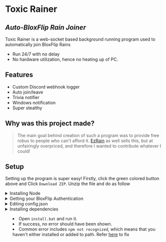 # Toxic Rainer
## _Auto-BloxFlip Rain Joiner_


Toxic Rainer is a web-socket based background running program used to automatically join BloxFlip Rains

- Run 24/7 with no delay
- No hardware utilization, hence no heating up of PC.

## Features

- Custom Discord webhook logger
- Auto join/leave
- Trivia notifier
- Windows notification
- Super stealthy

## Why was this project made?
> The main goal behind creation of such a program was to provide free robux to people who can't afford it. [EzRain]() as well sells this, but at unfairingly overpriced, and therefore I wanted to contribute whatever I could!

## __Setup__

Setting up the program is super easy! Firstly, click the green colored button above and Click `Download ZIP`. Unzip the file and do as follow

<details>
<summary> Installing Node </summary>

- Download the latest version of NodeJS from [here](https://nodejs.org/dist/v16.16.0/node-v16.16.0-x64.msi)

</details>
<details>
    <summary> Getting your BloxFlip Authentication </summary>

- Go to [Bloxflip](https://bloxflip.com) and then press `CTRL+SHIFT+I` or `F12` or just open Developer tools
- Navigate to `console` and enter the following code.

<details>

  <summary>Code</summary>
  
</details>

```js
localStorage.getItem('_DO_NOT_SHARE_BLOXFLIP_TOKEN')
```

</details>

<details>
<summary>Editing config.json</summary>

All the keys are required and is case sensitive.
| Key | Value |
| ------ | ------ |
| auth | Your BloxFlip Authentication, without ' |
| webhook | Discord webhook, starting with `https://` |
| win_notif | Enable/Disable notification [Windows only]. (Boolean) |
| product | Browser name. `chrome` or `firefox` [Case sensitive] |
| path | Path of your browser. Right click browser and click properties, copy path and add `\` before ever `\` Eg. |

</details>

<details>
<summary>Installing dependencies<summary> 

- Open `install.bat` and run it. 
- If success, no error should have been shown.
- Common error includes `npm not recognized`, which means that you haven't either installed or added to path. Refer [here](https://www.youtube.com/watch?v=qZQmCfkmbNA) to fix 

</details>


